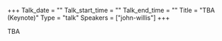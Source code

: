 +++
Talk_date = ""
Talk_start_time = ""
Talk_end_time = ""
Title = "TBA (Keynote)"
Type = "talk"
Speakers = ["john-willis"]
+++

TBA
